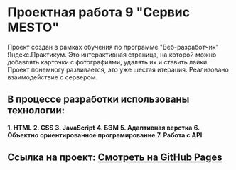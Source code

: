 # Проектная работа 9 "Сервис MESTO"

Проект создан в рамках обучения по программе "Веб-разработчик" Яндекс.Практикум.
Это интерактивная страница, на которой можно добавлять карточки с фотографиями, удалять их и ставить лайки.
Проект понемногу развивается, это уже шестая итерация. Реализовано взаимодействие с сервером.

## В процессе разработки использованы технологии:

__1. HTML__
__2. CSS__
__3. JavaScript__
__4. БЭМ__
__5. Адаптивная верстка__
__6. Объектно ориентированное програмирование__
__7. Работа с API__

## Ссылка на проект: [Смотреть на GitHub Pages](https://zorkiy82.github.io/mesto/)
